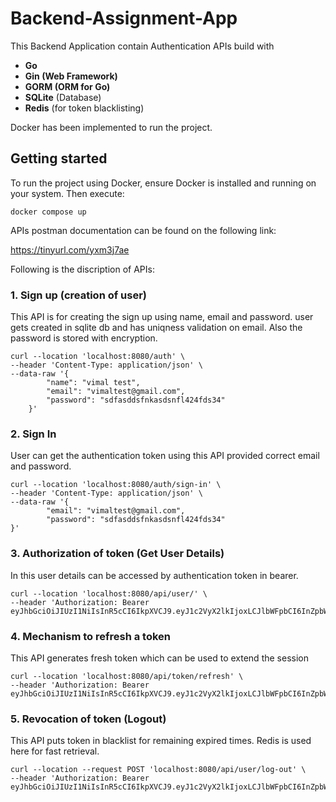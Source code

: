 # Backend-Assignment-App

This Backend Application  contain Authentication APIs build with 
- **Go**
- **Gin (Web Framework)**
- **GORM (ORM for Go)**
- **SQLite** (Database)
- **Redis** (for token blacklisting)

Docker has been implemented to run the project.

## Getting started
To run the project using Docker, ensure Docker is installed and running on your system. Then execute:

`docker compose up`


APIs postman documentation can be found on the following link:

https://tinyurl.com/yxm3j7ae


Following is the discription of APIs:

### 1. Sign up (creation of user)

This API is for creating the sign up using name, email and password.
user gets created in sqlite db and has uniqness validation on email.
Also the password is stored with encryption.
```
curl --location 'localhost:8080/auth' \
--header 'Content-Type: application/json' \
--data-raw '{
        "name": "vimal test",
        "email": "vimaltest@gmail.com",
        "password": "sdfasddsfnkasdsnfl424fds34"
    }'
```

### 2. Sign In

User can get the authentication token using this API provided correct email and password.

```
curl --location 'localhost:8080/auth/sign-in' \
--header 'Content-Type: application/json' \
--data-raw '{
        "email": "vimaltest@gmail.com",
        "password": "sdfasddsfnkasdsnfl424fds34"
}'
```

### 3. Authorization of token (Get User Details)

In this user details can be accessed by authentication token in bearer.

```
curl --location 'localhost:8080/api/user/' \
--header 'Authorization: Bearer eyJhbGciOiJIUzI1NiIsInR5cCI6IkpXVCJ9.eyJ1c2VyX2lkIjoxLCJlbWFpbCI6InZpbWFsdGVzdEBnbWFpbC5jb20iLCJleHAiOjE3NDc3NTUyODQsImlhdCI6MTc0NzQ5NjA4NH0.kHUbnHEHpQ11KAI9nGkrAXwmVjThAqUEIHGHxd4yx04'
```

### 4. Mechanism to refresh a token

This API generates fresh token which can be used to extend the session
```
curl --location 'localhost:8080/api/token/refresh' \
--header 'Authorization: Bearer eyJhbGciOiJIUzI1NiIsInR5cCI6IkpXVCJ9.eyJ1c2VyX2lkIjoxLCJlbWFpbCI6InZpbWFsdGVzdEBnbWFpbC5jb20iLCJleHAiOjE3NDc3NTUyODQsImlhdCI6MTc0NzQ5NjA4NH0.kHUbnHEHpQ11KAI9nGkrAXwmVjThAqUEIHGHxd4yx04'
```

### 5. Revocation of token (Logout)

This API puts token in blacklist for remaining expired times. Redis is used here for fast retrieval.

```
curl --location --request POST 'localhost:8080/api/user/log-out' \
--header 'Authorization: Bearer eyJhbGciOiJIUzI1NiIsInR5cCI6IkpXVCJ9.eyJ1c2VyX2lkIjoxLCJlbWFpbCI6InZpbWFsdGVzdEBnbWFpbC5jb20iLCJleHAiOjE3NDc3NTUyODQsImlhdCI6MTc0NzQ5NjA4NH0.kHUbnHEHpQ11KAI9nGkrAXwmVjThAqUEIHGHxd4yx04'
```